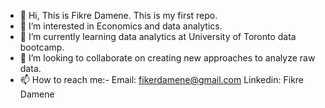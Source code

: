 - 👋 Hi, This is Fikre Damene. This is my first repo.
- 👀 I’m interested in Economics and data analytics.
- 🌱 I’m currently learning data analytics at University of Toronto data bootcamp.
- 💞️ I’m looking to collaborate on creating new approaches to analyze raw data.
- 📫 How to reach me:-
  Email: fikerdamene@gmail.com
  Linkedin: Fikre Damene

<!---
fikerdamene/fikerdamene is a ✨ special ✨ repository because its `README.md` (this file) appears on your GitHub profile.
You can click the Preview link to take a look at your changes.
--->
